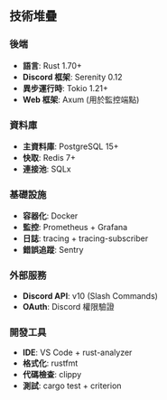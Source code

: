 ## 技術堆疊


### 後端
- **語言**: Rust 1.70+
- **Discord 框架**: Serenity 0.12
- **異步運行時**: Tokio 1.21+
- **Web 框架**: Axum (用於監控端點)

### 資料庫
- **主資料庫**: PostgreSQL 15+
- **快取**: Redis 7+
- **連接池**: SQLx

### 基礎設施
- **容器化**: Docker
- **監控**: Prometheus + Grafana
- **日誌**: tracing + tracing-subscriber
- **錯誤追蹤**: Sentry

### 外部服務
- **Discord API**: v10 (Slash Commands)
- **OAuth**: Discord 權限驗證

### 開發工具
- **IDE**: VS Code + rust-analyzer
- **格式化**: rustfmt
- **代碼檢查**: clippy
- **測試**: cargo test + criterion


